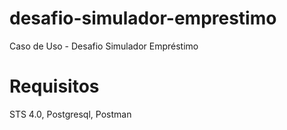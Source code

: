 # desafio-simulador-emprestimo
Caso de Uso - Desafio Simulador Empréstimo

# Requisitos
STS 4.0,
Postgresql,
Postman
